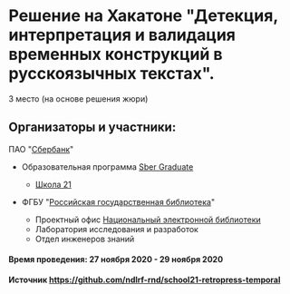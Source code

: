 # Решение на Хакатоне "Детекция, интерпретация и валидация временных конструкций в русскоязычных текстах". 

3 место (на основе решения жюри)

## Организаторы и участники: 

ПАО "[Сбербанк](https://www.sberbank.ru/)"

- Образовательная программа [Sber Graduate](https://sbergraduate.ru/)
    - [Школа 21](https://21-school.ru/)

- ФГБУ "[Российская государственная библиотека](https://rsl.ru)"

    - Проектный офис [Национальный электронной библиотеки](https://nebrf.ru)
    - Лаборатория исследования и разработок
    - Отдел инженеров знаний
    
#### Время проведения: 27 ноября 2020 - 29 ноября 2020


**Источник https://github.com/ndlrf-rnd/school21-retropress-temporal**
